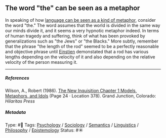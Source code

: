 ## The word "the" can be seen as a metaphor

In speaking of how [language can be seen as a kind of metaphor](Language%20can%20be%20seen%20as%20a%20kind%20of%20metaphor.md), consider the word "the." The word assumes that the world is divided in the same way our minds divide it, and it seems a very hypnotic metaphor indeed. In terms of human tragedy and suffering, think of what has been provoked by generalizations such as "the Jews" or "the Blacks." More subtly, remember that the phrase "the length of the rod" seemed to be a perfectly reasonable and objective phrase until [Einstien]() demonstated that a rod has various lengths depending on the velocity of it and also depending on the relative velocity of the person measuring it. 

---

##### References

Wilson, A., Robert (1986). [The New Inquisition Chapter 1 Models, Metaphors, and Idols](The%20New%20Inquisition%20Chapter%201%20Models,%20Metaphors,%20and%20Idols.md) (Page 24 · Location 378). Grand Junction, Colorado: *Hilaritas Press*

##### Metadata

Type: #🔴 
Tags: [Psychology](Psychology.md) / [Sociology](Sociology.md) / [Semantics](Semantics.md) / [Linguistics]() / [Philosophy](Philosophy.md) / [Epistemology](Epistemology.md)
Status: #☀️ 
